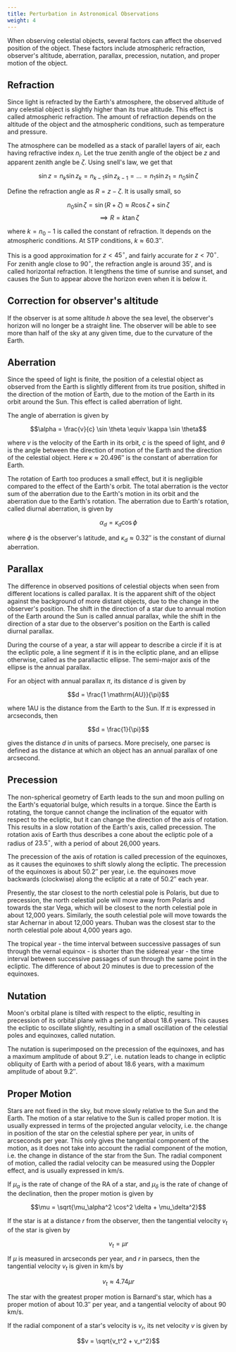 ```yaml
---
title: Perturbation in Astronomical Observations
weight: 4
---
```


When observing celestial objects, several factors can affect the observed position of the object. These factors include atmospheric refraction, observer's altitude, aberration, parallax, precession, nutation, and proper motion of the object.

## Refraction

Since light is refracted by the Earth's atmosphere, the observed altitude of any celestial object is slightly higher than its true altitude. This effect is called atmospheric refraction. The amount of refraction depends on the altitude of the object and the atmospheric conditions, such as temperature and pressure.

The atmosphere can be modelled as a stack of parallel layers of air, each having refractive index $n_i$. Let the true zenith angle of the object be $z$ and apparent zenith angle be $\zeta$. Using snell's law, we get that

$$\sin z = n_{k} \sin z_{k} = n_{k-1} \sin z_{k-1} = \ldots = n_{1} \sin z_{1} = n_0 \sin \zeta$$

Define the refraction angle as $R = z - \zeta$. It is usally small, so

$$n_0 \sin \zeta = \sin (R + \zeta) \approx R \cos \zeta + \sin \zeta$$
$$\implies R = k \tan \zeta$$

where $k = n_0 - 1$ is called the constant of refraction. It depends on the atmospheric conditions. At STP conditions, $k \approx 60.3''$.

This is a good approximation for $z < 45^\circ$, and fairly accurate for $z < 70^\circ$. For zenith angle close to $90^\circ$, the refraction angle is around $35'$, and is called horizontal refraction. It lengthens the time of sunrise and sunset, and causes the Sun to appear above the horizon even when it is below it.

## Correction for observer's altitude

If the observer is at some altitude $h$ above the sea level, the observer's horizon will no longer be a straight line. The observer will be able to see more than half of the sky at any given time, due to the curvature of the Earth.

## Aberration

Since the speed of light is finite, the position of a celestial object as observed from the Earth is slightly different from its true position, shifted in the direction of the motion of Earth, due to the motion of the Earth in its orbit around the Sun. This effect is called aberration of light.

The angle of aberration is given by

$$\alpha = \frac{v}{c} \sin \theta \equiv \kappa \sin \theta$$

where $v$ is the velocity of the Earth in its orbit, $c$ is the speed of light, and $\theta$ is the angle between the direction of motion of the Earth and the direction of the celestial object. Here $\kappa \approx 20.496''$ is the constant of aberration for Earth.

The rotation of Earth too produces a small effect, but it is negligible compared to the effect of the Earth's orbit. The total aberration is the vector sum of the aberration due to the Earth's motion in its orbit and the aberration due to the Earth's rotation. The aberration due to Earth's rotation, called diurnal aberration, is given by

$$\alpha_d = \kappa_d \cos \phi$$

where $\phi$ is the observer's latitude, and $\kappa_d \approx 0.32''$ is the constant of diurnal aberration.

## Parallax

The difference in observed positions of celestial objects when seen from different locations is called parallax. It is the apparent shift of the object against the background of more distant objects, due to the change in the observer's position. The shift in the direction of a star due to annual motion of the Earth around the Sun is called annual parallax, while the shift in the direction of a star due to the observer's position on the Earth is called diurnal parallax.

During the course of a year, a star will appear to describe a circle if it is at the ecliptic pole, a line segment if it is in the ecliptic plane, and an ellipse otherwise, called as the parallactic ellipse. The semi-major axis of the ellipse is the annual parallax.

For an object with annual parallax $\pi$, its distance $d$ is given by

$$d = \frac{1 \mathrm{AU}}{\pi}$$

where $1 \mathrm{AU}$ is the distance from the Earth to the Sun. If $\pi$ is expressed in arcseconds, then

$$d = \frac{1}{\pi}$$

gives the distance $d$ in units of parsecs. More precisely, one parsec is defined as the distance at which an object has an annual parallax of one arcsecond.

## Precession

The non-spherical geometry of Earth leads to the sun and moon pulling on the Earth's equatorial bulge, which results in a torque. Since the Earth is rotating, the torque cannot change the inclination of the equator with respect to the ecliptic, but it can change the direction of the axis of rotation. This results in a slow rotation of the Earth's axis, called precession. The rotation axis of Earth thus describes a cone about the ecliptic pole of a radius of $23.5^\circ$, with a period of about 26,000 years.

The precession of the axis of rotation is called precession of the equinoxes, as it causes the equinoxes to shift slowly along the ecliptic. The precession of the equinoxes is about $50.2''$ per year, i.e. the equinoxes move backwards (clockwise) along the ecliptic at a rate of $50.2''$ each year.

Presently, the star closest to the north celestial pole is Polaris, but due to precession, the north celestial pole will move away from Polaris and towards the star Vega, which will be closest to the north celestial pole in about 12,000 years. Similarly, the south celestial pole will move towards the star Achernar in about 12,000 years. Thuban was the closest star to the north celestial pole about 4,000 years ago.

The tropical year - the time interval between successive passages of sun through the vernal equinox - is shorter than the sidereal year - the time interval between successive passages of sun through the same point in the ecliptic. The difference of about 20 minutes is due to precession of the equinoxes.

## Nutation

Moon's orbital plane is tilted with respect to the eliptic, resulting in precession of its orbital plane with a period of about 18.6 years. This causes the ecliptic to oscillate slightly, resulting in a small oscillation of the celestial poles and equinoxes, called nutation.

The nutation is superimposed on the precession of the equinoxes, and has a maximum amplitude of about $9.2''$, i.e. nutation leads to change in ecliptic obliquity of Earth with a period of about 18.6 years, with a maximum amplitude of about $9.2''$.

## Proper Motion

Stars are not fixed in the sky, but move slowly relative to the Sun and the Earth. The motion of a star relative to the Sun is called proper motion. It is usually expressed in terms of the projected angular velocity, i.e. the change in position of the star on the celestial sphere per year, in units of arcseconds per year. This only gives the tangential component of the motion, as it does not take into account the radial component of the motion, i.e. the change in distance of the star from the Sun. The radial component of motion, called the radial velocity can be measured using the Doppler effect, and is usually expressed in km/s.

If $\mu_\alpha$ is the rate of change of the RA of a star, and $\mu_\delta$ is the rate of change of the declination, then the proper motion is given by

$$\mu = \sqrt{\mu_\alpha^2 \cos^2 \delta + \mu_\delta^2}$$

If the star is at a distance $r$ from the observer, then the tangential velocity $v_t$ of the star is given by

$$v_t = \mu r$$

If $\mu$ is measured in arcseconds per year, and $r$ in parsecs, then the tangential velocity $v_t$ is given in km/s by

$$v_t \approx 4.74 \mu r$$

The star with the greatest proper motion is Barnard's star, which has a proper motion of about $10.3''$ per year, and a tangential velocity of about $90$ km/s.

If the radial component of a star's velocity is $v_r$, its net velocity $v$ is given by

$$v = \sqrt{v_t^2 + v_r^2}$$
